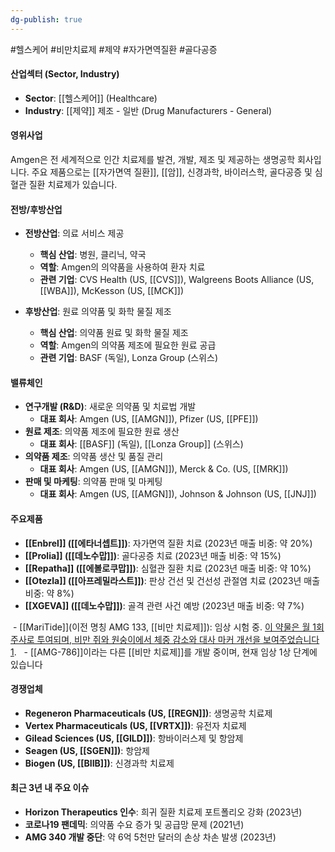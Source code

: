 ```yaml
---
dg-publish: true
---
```

#헬스케어 #비만치료제 #제약 #자가면역질환 #골다공증

#### 산업섹터 (Sector, Industry)

- **Sector**: [[헬스케어]] (Healthcare)
- **Industry**: [[제약]] 제조 - 일반 (Drug Manufacturers - General)

#### 영위사업

Amgen은 전 세계적으로 인간 치료제를 발견, 개발, 제조 및 제공하는 생명공학 회사입니다. 주요 제품으로는 [[자가면역 질환]], [[암]], 신경과학, 바이러스학, 골다공증 및 심혈관 질환 치료제가 있습니다.

#### 전방/후방산업

- **전방산업**: 의료 서비스 제공
    - **핵심 산업**: 병원, 클리닉, 약국
    - **역할**: Amgen의 의약품을 사용하여 환자 치료
    - **관련 기업**: CVS Health (US, [[CVS]]), Walgreens Boots Alliance (US, [[WBA]]), McKesson (US, [[MCK]])

- **후방산업**: 원료 의약품 및 화학 물질 제조
    - **핵심 산업**: 의약품 원료 및 화학 물질 제조
    - **역할**: Amgen의 의약품 제조에 필요한 원료 공급
    - **관련 기업**: BASF (독일), Lonza Group (스위스)

#### 밸류체인

- **연구개발 (R&D)**: 새로운 의약품 및 치료법 개발
    - **대표 회사**: Amgen (US, [[AMGN]]), Pfizer (US, [[PFE]])
- **원료 제조**: 의약품 제조에 필요한 원료 생산
    - **대표 회사**: [[BASF]] (독일), [[Lonza Group]] (스위스)
- **의약품 제조**: 의약품 생산 및 품질 관리
    - **대표 회사**: Amgen (US, [[AMGN]]), Merck & Co. (US, [[MRK]])
- **판매 및 마케팅**: 의약품 판매 및 마케팅
    - **대표 회사**: Amgen (US, [[AMGN]]), Johnson & Johnson (US, [[JNJ]])

#### 주요제품

- **[[Enbrel]] ([[에타너셉트]])**: 자가면역 질환 치료 (2023년 매출 비중: 약 20%)
- **[[Prolia]] ([[데노수맙]])**: 골다공증 치료 (2023년 매출 비중: 약 15%)
- **[[Repatha]] ([[에볼로쿠맙]])**: 심혈관 질환 치료 (2023년 매출 비중: 약 10%)
- **[[Otezla]] ([[아프레밀라스트]])**: 판상 건선 및 건선성 관절염 치료 (2023년 매출 비중: 약 8%)
- **[[XGEVA]] ([[데노수맙]])**: 골격 관련 사건 예방 (2023년 매출 비중: 약 7%)

 - [[MariTide]](이전 명칭 AMG 133, [[비만 치료제]]): 임상 시험 중. [이 약물은 월 1회 주사로 투여되며, 비만 쥐와 원숭이에서 체중 감소와 대사 마커 개선을 보여주었습니다](https://thehealthcaretechnologyreport.com/amgens-maritide-shows-promise-as-monthly-obesity-treatment-in-preclinical-trials/)[1](https://thehealthcaretechnologyreport.com/amgens-maritide-shows-promise-as-monthly-obesity-treatment-in-preclinical-trials/). 
 - [[AMG-786]]이라는 다른 [[비만 치료제]]를 개발 중이며, 현재 임상 1상 단계에 있습니다


#### 경쟁업체

- **Regeneron Pharmaceuticals (US, [[REGN]])**: 생명공학 치료제
- **Vertex Pharmaceuticals (US, [[VRTX]])**: 유전자 치료제
- **Gilead Sciences (US, [[GILD]])**: 항바이러스제 및 항암제
- **Seagen (US, [[SGEN]])**: 항암제
- **Biogen (US, [[BIIB]])**: 신경과학 치료제

#### 최근 3년 내 주요 이슈

- **Horizon Therapeutics 인수**: 희귀 질환 치료제 포트폴리오 강화 (2023년)
- **코로나19 팬데믹**: 의약품 수요 증가 및 공급망 문제 (2021년)
- **AMG 340 개발 중단**: 약 6억 5천만 달러의 손상 차손 발생 (2023년)